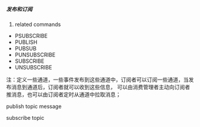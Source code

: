 ##### 发布和订阅

1. related commands
- PSUBSCRIBE
- PUBLISH
- PUBSUB
- PUNSUBSCRIBE
- SUBSCRIBE
- UNSUBSCRIBE

注：定义一些通道，一些事件发布到这些通道中，订阅者可以订阅一些通道，当发布消息到通道后，订阅者就可以收到这些信息，
可以由消费管理者主动向订阅者推消息，也可以由订阅者定时从通道中拉取消息；

publish topic message

subscribe topic
